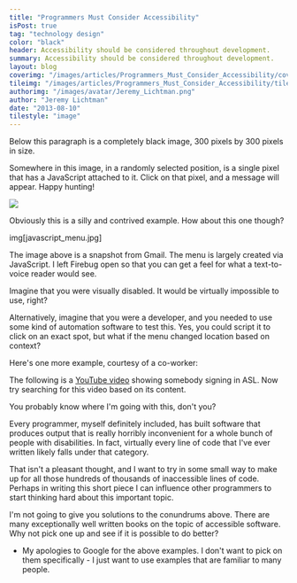 ```yaml
---
title: "Programmers Must Consider Accessibility"
isPost: true
tag: "technology design"
color: "black"
header: Accessibility should be considered throughout development.
summary: Accessibility should be considered throughout development.
layout: blog
coverimg: "/images/articles/Programmers_Must_Consider_Accessibility/cover.jpg"
tileimg: "/images/articles/Programmers_Must_Consider_Accessibility/tile.jpg"
authorimg: "/images/avatar/Jeremy_Lichtman.png"
author: "Jeremy Lichtman"
date: "2013-08-10"
tilestyle: "image"
---
```


Below this paragraph is a completely black image, 300 pixels by 300 pixels in size.


Somewhere in this image, in a randomly selected position, is a single pixel that has a JavaScript attached to it. Click on that pixel, and a message will appear. Happy hunting!

![](/images/articles/Programmers_Must_Consider_Accessibility/body_1.jpg)

Obviously this is a silly and contrived example. How about this one though?

img[javascript_menu.jpg]

The image above is a snapshot from Gmail. The menu is largely created via JavaScript. I left Firebug open so that you can get a feel for what a text-to-voice reader would see.

Imagine that you were visually disabled. It would be virtually impossible to use, right?

Alternatively, imagine that you were a developer, and you needed to use some kind of automation software to test this. Yes, you could script it to click on an exact spot, but what if the menu changed location based on context?

Here's one more example, courtesy of a co-worker:

The following is a [YouTube video](https://www.youtube.com/watch?v=KxNpmq-5lnQ) showing somebody signing in ASL. Now try searching for this video based on its content.

You probably know where I'm going with this, don't you?

Every programmer, myself definitely included, has built software that produces output that is really horribly inconvenient for a whole bunch of people with disabilities. In fact, virtually every line of code that I've ever written likely falls under that category.

That isn't a pleasant thought, and I want to try in some small way to make up for all those hundreds of thousands of inaccessible lines of code. Perhaps in writing this short piece I can influence other programmers to start thinking hard about this important topic.

I'm not going to give you solutions to the conundrums above. There are many exceptionally well written books on the topic of accessible software. Why not pick one up and see if it is possible to do better?

* My apologies to Google for the above examples. I don't want to pick on them specifically - I just want to use examples that are familiar to many people.